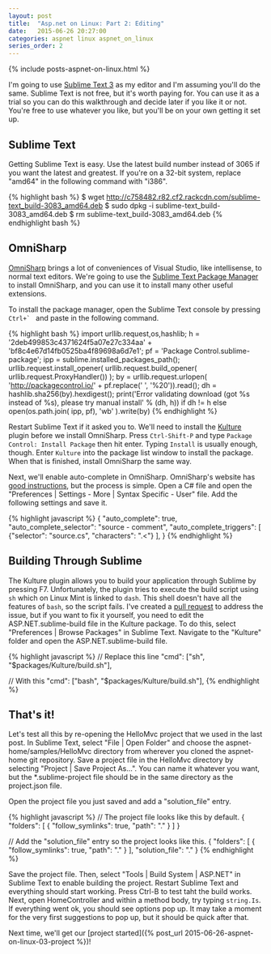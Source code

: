 ```yaml
---
layout: post
title:  "Asp.net on Linux: Part 2: Editing"
date:   2015-06-26 20:27:00
categories: aspnet linux aspnet_on_linux
series_order: 2
---
```

{% include posts-aspnet-on-linux.html %}

I'm going to use [Sublime Text 3](http://www.sublimetext.com/3) as my editor and I'm assuming you'll do the same.  Sublime Text is not free, but it's worth paying for.  You can use it as a trial so you can do this walkthrough and decide later if you like it or not.  You're free to use whatever you like, but you'll be on your own getting it set up.

Sublime Text
------------

Getting Sublime Text is easy.  Use the latest build number instead of 3065 if you want the latest and greatest.  If you're on a 32-bit system, replace "amd64" in the following command with "i386".

{% highlight bash %}
$ wget http://c758482.r82.cf2.rackcdn.com/sublime-text_build-3083_amd64.deb
$ sudo dpkg -i sublime-text_build-3083_amd64.deb
$ rm sublime-text_build-3083_amd64.deb
{% endhighlight bash %}

OmniSharp
---------

[OmniSharp](http://www.omnisharp.net/) brings a lot of conveniences of Visual Studio, like intellisense, to normal text editors.  We're going to use the [Sublime Text Package Manager](https://packagecontrol.io/) to install OmniSharp, and you can use it to install many other useful extensions.

To install the package manager, open the Sublime Text console by pressing ``Ctrl+` `` and paste in the following command.

{% highlight bash %}
import urllib.request,os,hashlib; h = '2deb499853c4371624f5a07e27c334aa' + 'bf8c4e67d14fb0525ba4f89698a6d7e1'; pf = 'Package Control.sublime-package'; ipp = sublime.installed_packages_path(); urllib.request.install_opener( urllib.request.build_opener( urllib.request.ProxyHandler()) ); by = urllib.request.urlopen( 'http://packagecontrol.io/' + pf.replace(' ', '%20')).read(); dh = hashlib.sha256(by).hexdigest(); print('Error validating download (got %s instead of %s), please try manual install' % (dh, h)) if dh != h else open(os.path.join( ipp, pf), 'wb' ).write(by)
{% endhighlight %}

Restart Sublime Text if it asked you to.  We'll need to install the [Kulture](https://packagecontrol.io/packages/Kulture) plugin before we install OmniSharp.  Press `Ctrl-Shift-P` and type `Package Control: Install Package` then hit enter.  Typing `Install` is usually enough, though.  Enter `Kulture` into the package list window to install the package.  When that is finished, install OmniSharp the same way.

Next, we'll enable auto-complete in OmniSharp.  OmniSharp's website has [good instructions](https://github.com/OmniSharp/omnisharp-sublime#c-language-specific-settings), but the process is simple.  Open a C# file and open the "Preferences \| Settings - More \| Syntax Specific - User" file.  Add the following settings and save it.

{% highlight javascript %}
{
    "auto_complete": true,
    "auto_complete_selector": "source - comment",
    "auto_complete_triggers": [ {"selector": "source.cs", "characters": ".<"} ],
 }
{% endhighlight %}

Building Through Sublime
------------------------

The Kulture plugin allows you to build your application through Sublime by pressing F7.  Unfortunately, the plugin tries to execute the build script using `sh` which on Linux Mint is linked to `dash`.  This shell doesn't have all the features of `bash`, so the script fails.  I've created a [pull request](https://github.com/OmniSharp/Kulture/pull/20) to address the issue, but if you want to fix it yourself, you need to edit the ASP.NET.sublime-build file in the Kulture package.  To do this, select "Preferences \| Browse Packages" in Sublime Text.  Navigate to the "Kulture" folder and open the ASP.NET.sublime-build file.

{% highlight javascript %}
// Replace this line
"cmd": ["sh", "$packages/Kulture/build.sh"],

// With this
"cmd": ["bash", "$packages/Kulture/build.sh"],
{% endhighlight %}

That's it!
----------

Let's test all this by re-opening the HelloMvc project that we used in the last post.  In Sublime Text, select "File \| Open Folder" and choose the aspnet-home/samples/HelloMvc directory from wherever you cloned the aspnet-home git repository.  Save a project file in the HelloMvc directory by selecting "Project \| Save Project As...".  You can name it whatever you want, but the *.sublime-project file should be in the same directory as the project.json file.

Open the project file you just saved and add a "solution_file" entry.

{% highlight javascript %}
// The project file looks like this by default.
{
  "folders":
  [
    {
      "follow_symlinks": true,
      "path": "."
    }
  ]
}

// Add the "solution_file" entry so the project looks like this.
{
  "folders":
  [
    {
      "follow_symlinks": true,
      "path": "."
    }
  ],
  "solution_file": "."
}
{% endhighlight %}

Save the project file.  Then, select "Tools \| Build System \| ASP.NET" in Sublime Text to enable building the project.  Restart Sublime Text and everything should start working.  Press Ctrl-B to test taht the build works.  Next, open HomeController and within a method body, try typing `string.Is`.  If everything went ok, you should see options pop up.  It may take a moment for the very first suggestions to pop up, but it should be quick after that.

Next time, we'll get our [project started]({% post_url 2015-06-26-aspnet-on-linux-03-project %})!
